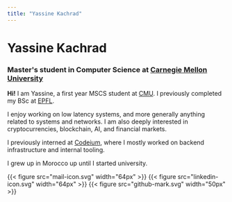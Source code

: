 ```yaml
---
title: "Yassine Kachrad"
---  
```


# Yassine Kachrad

### Master's student in Computer Science at [Carnegie Mellon University](https://www.cmu.edu/)


**Hi!** I am Yassine, a first year MSCS student at [CMU](https://www.cmu.edu/). 
I previously completed my BSc at [EPFL](https://www.epfl.ch/). 


I enjoy working on low latency systems, and more generally anything related to systems and 
networks. I am also deeply interested in cryptocurrencies, blockchain, AI, and financial
markets.

I previously interned at [Codeium](https://codeium.com/), where I mostly worked on backend 
infrastructure and internal tooling.
     
I grew up in Morocco up until I started university.

<div id="social-icons">
  <a href="mailto:yassine@cmu.edu" style="text-decoration: none;">
    {{< figure src="mail-icon.svg" width="64px" >}}
  </a>
  <a href="https://www.linkedin.com/in/yassinekachrad/" style="text-decoration: none;">
    {{< figure src="linkedin-icon.svg" width="64px" >}}
  </a>
  <a href="https://github.com/yassinekachrad" style="text-decoration: none;">
    {{< figure src="github-mark.svg" width="50px" >}}
  </a>
</div>
